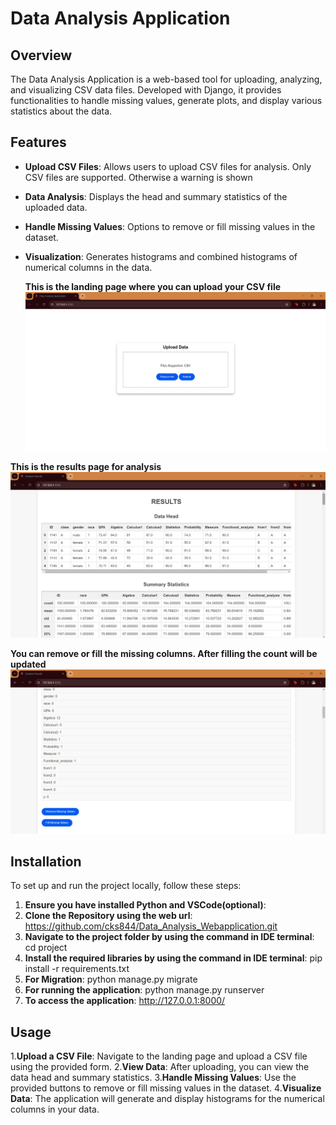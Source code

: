 # Data Analysis Application

## Overview
The Data Analysis Application is a web-based tool for uploading, analyzing, and visualizing CSV data files. Developed with Django, it provides functionalities to handle missing values, generate plots, and display various statistics about the data.

## Features
- **Upload CSV Files**: Allows users to upload CSV files for analysis. Only CSV files are supported. Otherwise a warning is shown
- **Data Analysis**: Displays the head and summary statistics of the uploaded data.
- **Handle Missing Values**: Options to remove or fill missing values in the dataset.  
- **Visualization**: Generates histograms and combined histograms of numerical columns in the data.

   **This is the landing page where you can upload your CSV file**
![Application Screenshot](project/images/landing_page.png)

**This is the results page for analysis**
![Application Screenshot](project/images/result1.png)

**You can remove or fill the missing columns. After filling the count will be updated**
![Application Screenshot](project/images/result2.png)

## Installation
To set up and run the project locally, follow these steps:
1. **Ensure you have installed Python and VSCode(optional)**:
2.  **Clone the Repository using the web url**:
   https://github.com/cks844/Data_Analysis_Webapplication.git
3. **Navigate to the project folder by using the command in IDE terminal**:
   cd project
4. **Install the required libraries by using the command in IDE terminal**:
   pip install -r requirements.txt
5. **For Migration**:
   python manage.py migrate
6. **For running the application**:
   python manage.py runserver
7. **To access the application**:
   http://127.0.0.1:8000/

## Usage
1.**Upload a CSV File**: Navigate to the landing page and upload a CSV file using the provided form.
2.**View Data**: After uploading, you can view the data head and summary statistics.
3.**Handle Missing Values**: Use the provided buttons to remove or fill missing values in the dataset.
4.**Visualize Data**: The application will generate and display histograms for the numerical columns in your data.

   
